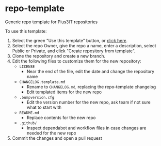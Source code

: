 # repo-template
Generic repo template for Plus3IT repositories

To use this template:

1. Select the green "Use this template" button, or [click here](https://github.com/plus3it/repo-template/generate).
2. Select the repo Owner, give the repo a name, enter a description, select Public or Private, and click "Create repository from template".
3. Clone the repository and create a new branch.
4. Edit the following files to customize them for the new repository:
    * `LICENSE`
        * Near the end of the file, edit the date and change the repository name
    * `CHANGELOG.template.md`
        * Rename to `CHANGELOG.md`, replacing the repo-template changelog
        * Edit templated items for the new repo
    * `.bumpversion.cfg`
        * Edit the version number for the new repo, ask team if not sure what to
          start with
    * `README.md`
        * Replace contents for the new repo
    * `.github/`
        * Inspect dependabot and workflow files in case changes are needed for
          the new repo
5. Commit the changes and open a pull request
